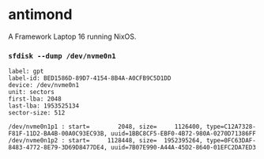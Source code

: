 # antimond

A Framework Laptop 16 running NixOS.

### `sfdisk --dump /dev/nvme0n1`
```
label: gpt
label-id: BED1586D-89D7-4154-8B4A-A0CFB9C5D1DD
device: /dev/nvme0n1
unit: sectors
first-lba: 2048
last-lba: 1953525134
sector-size: 512

/dev/nvme0n1p1 : start=        2048, size=     1126400, type=C12A7328-F81F-11D2-BA4B-00A0C93EC93B, uuid=1BBC8CF5-EBF0-4B72-980A-0270D71386FF
/dev/nvme0n1p2 : start=     1128448, size=  1952395264, type=0FC63DAF-8483-4772-8E79-3D69D8477DE4, uuid=7B07E990-A44A-45D2-8640-01EFC2DA7ED3
```
